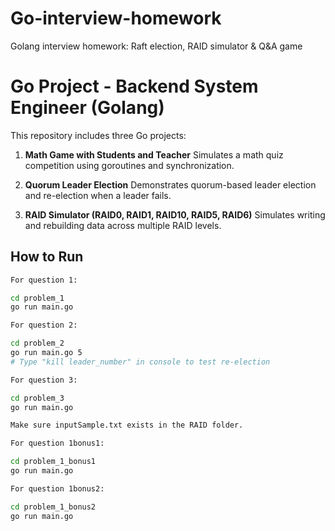 # Go-interview-homework
Golang interview homework: Raft election, RAID simulator &amp; Q&amp;A game

# Go Project - Backend System Engineer (Golang)

This repository includes three Go projects:

1. **Math Game with Students and Teacher**
   Simulates a math quiz competition using goroutines and synchronization.

2. **Quorum Leader Election**
   Demonstrates quorum-based leader election and re-election when a leader fails.

3. **RAID Simulator (RAID0, RAID1, RAID10, RAID5, RAID6)**
   Simulates writing and rebuilding data across multiple RAID levels.

## How to Run

```bash
For question 1:

cd problem_1
go run main.go

For question 2:

cd problem_2
go run main.go 5
# Type "kill leader_number" in console to test re-election

For question 3:

cd problem_3
go run main.go

Make sure inputSample.txt exists in the RAID folder.

For question 1bonus1:

cd problem_1_bonus1
go run main.go

For question 1bonus2:

cd problem_1_bonus2
go run main.go
